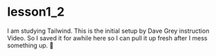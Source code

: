 # lesson1_2
I am studying Tailwind. This is the initial setup by Dave Grey instruction Video. So I saved it for awhile here so I can pull it up fresh after I mess something up. 🧹

 
